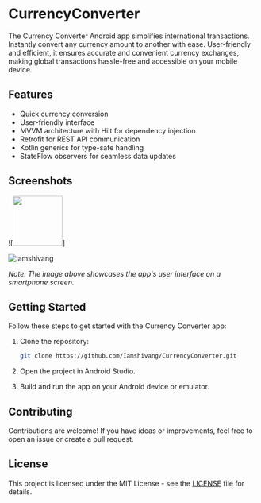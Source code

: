 # CurrencyConverter

The Currency Converter Android app simplifies international transactions. Instantly convert any currency amount to another with ease. User-friendly and efficient, it ensures accurate and convenient currency exchanges, making global transactions hassle-free and accessible on your mobile device.

## Features
- Quick currency conversion
- User-friendly interface
- MVVM architecture with Hilt for dependency injection
- Retrofit for REST API communication
- Kotlin generics for type-safe handling
- StateFlow observers for seamless data updates

## Screenshots

![<img height="100" src = "https://github.com/Iamshivang/CurrencyConverter/raw/main/assets/3c485c63-b635-482d-be65-bd79664a042b.png">]
<p align="left"> <img src="https://github.com/Iamshivang/CurrencyConverter/raw/main/assets/3c485c63-b635-482d-be65-bd79664a042b.png/?username=iamshivang&label=Profile%20views&color=0e75b6&style=flat" alt="iamshivang" /> </p>

*Note: The image above showcases the app's user interface on a smartphone screen.*

## Getting Started

Follow these steps to get started with the Currency Converter app:

1. Clone the repository:

    ```bash
    git clone https://github.com/Iamshivang/CurrencyConverter.git
    ```

2. Open the project in Android Studio.

3. Build and run the app on your Android device or emulator.

## Contributing

Contributions are welcome! If you have ideas or improvements, feel free to open an issue or create a pull request.

## License

This project is licensed under the MIT License - see the [LICENSE](LICENSE) file for details.
